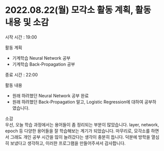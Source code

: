 # 2022.08.22(월) 모각소 활동 계획, 활동 내용 및 소감  
  
시작 시간 : 19:00  
  
활동 계획
- 기계학습 Neural Network 공부
- 기계학습 Back-Propagation 공부

종료 시간 : 22:00

활동 내용
- 원래 하려했던 Neural Network 공부 완료
- 원래 하려했던 Back-Propagation 말고, Logistic Regression에 대하여 공부하였습니다.
    
소감  
우선, 오늘 학습 과정에서는 용어들이 좀 정리되는 부분이 많았습니다. layer, network, epoch 등 다양한 용어들을 잘 학습해보는 계기가 되었습니다. 마무리로, 모각소를 하면서 그래도 개인 공부 시간을 많이 늘려갔다는 생각이 충분히 듭니다. 덕분에 방학을 열심히 보냈다고 생각하고, 이러한 프로그램을 만들어주셔서 감사합니다.